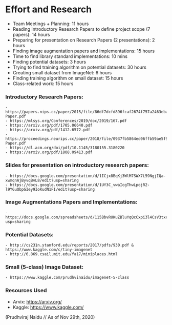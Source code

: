 # Effort and Research
- Team Meetings + Planning: 11 hours
- Reading Introductory Research Papers to define project scope (7 papers): 14 hours
- Preparing for presentation on Research Papers (2 presentations): 2 hours
- Finding image augmentation papers and implementations: 15 hours
- Time to find library standard implementations: 10 mins
- Finding potential datasets: 3 hours
- Trying to find training algorithm on potential datasets: 30 hours
- Creating small dataset from ImageNet: 6 hours
- Finding training algorithm on small dataset: 15 hours
- Class-related work: 15 hours

### Introductory Research Papers:
	- https://papers.nips.cc/paper/2015/file/86df7dcfd896fcaf2674f757a2463eba-Paper.pdf
	- https://mlsys.org/Conferences/2019/doc/2019/167.pdf
	- https://arxiv.org/pdf/1705.06640.pdf
	- https://arxiv.org/pdf/1412.6572.pdf
	- https://proceedings.neurips.cc/paper/2018/file/0937fb5864ed06ffb59ae5f9b5ed67a9-Paper.pdf
	- https://dl.acm.org/doi/pdf/10.1145/3180155.3180220
	- https://arxiv.org/pdf/1808.09413.pdf

### Slides for presentation on introductory research papers:
	- https://docs.google.com/presentation/d/1ICjx8BqKj3WlM7SWX7L59NgjIQa-xwmqnAjByvqBvL8/edit?usp=sharing
	- https://docs.google.com/presentation/d/1UY3C_vwaIcgThwLpojR2-l9YGuQbpGIey9IoKudN1FI/edit?usp=sharing

### Image Augmentations Papers and Implementations:
	- https://docs.google.com/spreadsheets/d/115BbvRUKuZBluYqQcCxpi3l4CsV3txcPSNk18s_uoQY/edit?usp=sharing

### Potential Datasets:
	- http://cs231n.stanford.edu/reports/2017/pdfs/930.pdf & https://www.kaggle.com/c/tiny-imagenet
	- http://6.869.csail.mit.edu/fa17/miniplaces.html

### Small (5-class) Image Dataset:
	- https://www.kaggle.com/prudhvinaidu/imagenet-5-class

### Resources Used
- Arvix: https://arxiv.org/
- Kaggle: https://www.kaggle.com/


(Prudhviraj Naidu // As of Nov 29th, 2020)
